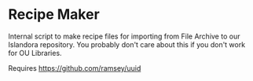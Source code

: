 # Recipe Maker


Internal script to make recipe files for importing from File Archive to our Islandora repository. You probably don't care about this if you don't work for OU Libraries. 


Requires https://github.com/ramsey/uuid

